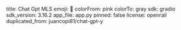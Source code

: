 title: Chat Gpt MLS
emoji: 🚀
colorFrom: pink
colorTo: gray
sdk: gradio
sdk_version: 3.16.2
app_file: app.py
pinned: false
license: openrail
duplicated_from: juancopi81/chat-gpt-y